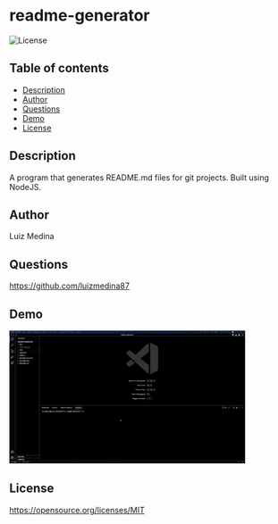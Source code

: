 # readme-generator
![License](https://img.shields.io/badge/License-MIT-blue.svg)

## Table of contents
* [Description](#description)
* [Author](#author)
* [Questions](#questions)
* [Demo](#demo)
* [License](#license)

## Description
A program that generates README.md files for git projects. Built using NodeJS.

## Author
Luiz Medina

## Questions
https://github.com/luizmedina87

## Demo
![project demo](https://github.com/luizmedina87/readme-generator/blob/main/assets/demo.gif)

## License
https://opensource.org/licenses/MIT


